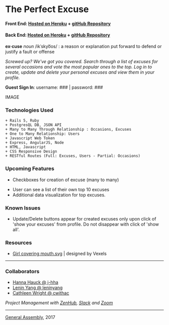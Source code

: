 # The Perfect Excuse

#### Front End: [Hosted on Heroku](https://find-the-perfect-excuse.herokuapp.com/) + [gitHub Repository](https://github.com/cwithac/excuses_app_frontend)

#### Back End: [Hosted on Heroku](https://perfect-excuse.herokuapp.com/relations) + [gitHub Repository](https://github.com/cwithac/excuses_app_api)

**ex·cuse** _noun_ /ikˈskyo͞os/ : a reason or explanation put forward to defend or justify a fault or offense

_Screwed up?  We've got you covered.  Search through a list of excuses for several occasions and vote the most popular ones to the top.  Log in to create, update and delete your personal excuses and view them in your profile._

**Guest Sign In**:  username: ### | password: ###

IMAGE

### Technologies Used

```
+ Rails 5, Ruby
+ PostgresQL DB, JSON API
+ Many to Many Through Relationship : Occasions, Excuses
+ One to Many Relationship: Users
+ Javascript Web Token
+ Express, AngularJS, Node
+ HTML, Javascript
+ CSS Responsive Design
+ RESTful Routes (Full: Excuses, Users - Partial: Occasions)
```

### Upcoming Features
+ Checkboxes for creation of excuse (many to many)
- User can see a list of their own top 10 excuses
- Additional data visualization for top excuses.

### Known Issues
+ Update/Delete buttons appear for created excuses only upon click of 'show your excuses' from profile.  Do not disappear with click of 'show all'.

### Resources
+ [Girl covering mouth.svg](https://www.vexels.com/vectors/preview/127806/girl-covering-mouth-svg) | designed by Vexels

---

### Collaborators
+ [Hanna Hauck @ j-hha](https://github.com/j-hha)
+ [Lenin Yang @ leninyang](https://github.com/leninyang)
+ [Cathleen Wright @ cwithac](https://github.com/cwithac)

*Project Management with [ZenHub](https://www.zenhub.com/), [Slack](https://slack.com) and [Zoom](https://zoom.us/)*

---

[General Assembly](https://generalassemb.ly/), 2017
